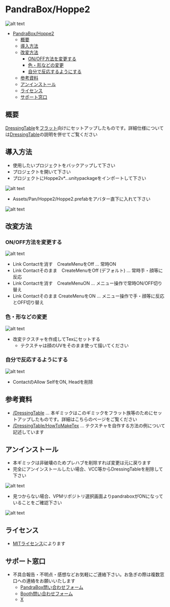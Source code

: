 # PandraBox/Hoppe2
![alt text](res/img/image-1.png)
- [PandraBox/Hoppe2](#pandraboxhoppe2)
  - [概要](#概要)
  - [導入方法](#導入方法)
  - [改変方法](#改変方法)
    - [ON/OFF方法を変更する](#onoff方法を変更する)
    - [色・形などの変更](#色形などの変更)
    - [自分で反応するようにする](#自分で反応するようにする)
  - [参考資料](#参考資料)
  - [アンインストール](#アンインストール)
  - [ライセンス](#ライセンス)
  - [サポート窓口](#サポート窓口)

## 概要
[DressingTable](../DressingTable)を[フラット](https://booth.pm/ja/items/3562180)向けにセットアップしたものです。詳細仕様については[DressingTable](../DressingTable)の説明を併せてご覧ください

## 導入方法

- 使用したいプロジェクトをバックアップして下さい
- プロジェクトを開いて下さい
- プロジェクトにHoppe2v*.*.*.unitypackageをインポートして下さい

![alt text](res/img/image-2.png)

- Assets/Pan/Hoppe2/Hoppe2.prefabをアバター直下に入れて下さい

![alt text](res/img/image-5.png)

## 改変方法

### ON/OFF方法を変更する
![alt text](res/img/image-4.png)

- Link Contactを消す　CreateMenuをOff … 常時ON
- Link Contactそのまま　CreateMenuをOff (デフォルト) … 常時手・顔等に反応
- Link Contactを消す　CreateMenuON … メニュー操作で常時ON/OFF切り替え
- Link Contactそのまま CreateMenuをON … メニュー操作で手・顔等に反応とOFF切り替え

### 色・形などの変更
![alt text](res/img/image-7.png)

- 改変テクスチャを作成してTexにセットする
  - テクスチャは顔のUVをそのまま使って描いてください

### 自分で反応するようにする
![alt text](res/img/image-6.png)

- ContactのAllow SelfをON, Headを削除

## 参考資料

- [/DressingTable](DressingTable) … 本ギミックはこのギミックをフラット族等のためにセットアップしたものです。詳細はこちらのページをご覧ください
- [/DressingTable/HowToMakeTex](HowToMakeTex) … テクスチャを自作する方法の例について記述しています
  
## アンインストール

- 本ギミックは非破壊のためプレハブを削除すれば変更は元に戻ります
- 完全にアンインストールしたい場合、VCC等からDressingTableを削除して下さい

![alt text](res/img/u2.png)

- 見つからない場合、VPMリポジトリ選択画面よりpandraboxがONになっていることをご確認下さい

![alt text](res/img/u1.png)

## ライセンス

- [MITライセンス](https://github.com/pandrabox/DressingTable?tab=MIT-1-ov-file)によります

## サポート窓口
- 不具合報告・不明点・感想などお気軽にご連絡下さい。お急ぎの際は複数窓口への連絡をお願いいたします
  - [PandraBox問い合わせフォーム](https://forms.gle/x5TvUhqvWwBjQZcn6)
  - [Booth問い合わせフォーム](https://pandrabox.booth.pm/)
  - [X](https://x.com/pandra_gmk)